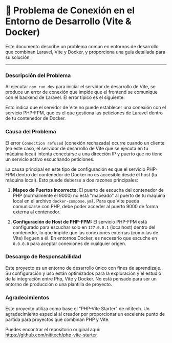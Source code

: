 # 🚨 Problema de Conexión en el Entorno de Desarrollo (Vite & Docker)

Este documento describe un problema común en entornos de desarrollo que combinan Laravel, Vite y Docker, y proporciona una guía detallada para su solución.

---

### Descripción del Problema

Al ejecutar `npm run dev` para iniciar el servidor de desarrollo de Vite, se produce un error de conexión que impide que el frontend se comunique con el backend de Laravel. El error típico es el siguiente:

Esto indica que el servidor de Vite no puede establecer una conexión con el servicio PHP-FPM, que es el que gestiona las peticiones de Laravel dentro de tu contenedor de Docker.

### Causa del Problema

El error `Connection refused` (conexión rechazada) ocurre cuando un cliente (en este caso, el servidor de desarrollo de Vite que se ejecuta en tu máquina local) intenta conectarse a una dirección IP y puerto que no tiene un servicio activo escuchando peticiones.

La causa principal en este tipo de configuración es que el servicio PHP-FPM dentro del contenedor de Docker no es accesible desde el host (tu máquina local). Esto puede deberse a dos razones principales:

1.  **Mapeo de Puertos Incorrecto:** El puerto de escucha del contenedor de PHP (normalmente el 9000) no está "mapeado" al puerto de tu máquina local en el archivo `docker-compose.yml`. Para que Vite pueda comunicarse con PHP, debe poder acceder al puerto 9000 de forma externa al contenedor.

2.  **Configuración de Host de PHP-FPM:** El servicio PHP-FPM está configurado para escuchar solo en `127.0.0.1` (localhost) dentro del contenedor, lo que impide que las conexiones externas (como las de Vite) lleguen a él. En entornos Docker, es necesario que escuche en `0.0.0.0` para aceptar conexiones de cualquier origen.

### Descargo de Responsabilidad
Este proyecto es un entorno de desarrollo único con fines de aprendizaje. Su configuración y uso están optimizados para la exploración y el estudio de la integración entre Php, Vite y Docker. No está pensado para ser un entorno de producción o una plantilla de proyecto.

### Agradecimientos
Este proyecto utiliza como base el "PHP-Vite Starter" de nititech. Un agradecimiento especial al creador por proporcionar un excelente punto de partida para proyectos que combinan PHP y Vite.

Puedes encontrar el repositorio original aquí:
https://github.com/nititech/php-vite-starter